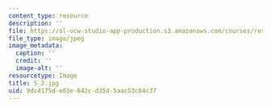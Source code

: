 ```yaml
---
content_type: resource
description: ''
file: https://ol-ocw-studio-app-production.s3.amazonaws.com/courses/res-18-006-calculus-revisited-single-variable-calculus-fall-2010/9dc4175de03e642cd35d5aac53c64c37_5_2.jpg
file_type: image/jpeg
image_metadata:
  caption: ''
  credit: ''
  image-alt: ''
resourcetype: Image
title: 5_2.jpg
uid: 9dc4175d-e03e-642c-d35d-5aac53c64c37
---
```

